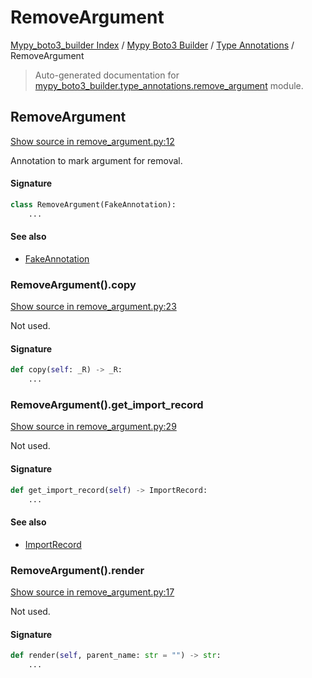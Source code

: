 # RemoveArgument

[Mypy_boto3_builder Index](../../README.md#mypy_boto3_builder-index) /
[Mypy Boto3 Builder](../index.md#mypy-boto3-builder) /
[Type Annotations](./index.md#type-annotations) /
RemoveArgument

> Auto-generated documentation for [mypy_boto3_builder.type_annotations.remove_argument](https://github.com/youtype/mypy_boto3_builder/blob/main/mypy_boto3_builder/type_annotations/remove_argument.py) module.

## RemoveArgument

[Show source in remove_argument.py:12](https://github.com/youtype/mypy_boto3_builder/blob/main/mypy_boto3_builder/type_annotations/remove_argument.py#L12)

Annotation to mark argument for removal.

#### Signature

```python
class RemoveArgument(FakeAnnotation):
    ...
```

#### See also

- [FakeAnnotation](./fake_annotation.md#fakeannotation)

### RemoveArgument().copy

[Show source in remove_argument.py:23](https://github.com/youtype/mypy_boto3_builder/blob/main/mypy_boto3_builder/type_annotations/remove_argument.py#L23)

Not used.

#### Signature

```python
def copy(self: _R) -> _R:
    ...
```

### RemoveArgument().get_import_record

[Show source in remove_argument.py:29](https://github.com/youtype/mypy_boto3_builder/blob/main/mypy_boto3_builder/type_annotations/remove_argument.py#L29)

Not used.

#### Signature

```python
def get_import_record(self) -> ImportRecord:
    ...
```

#### See also

- [ImportRecord](../import_helpers/import_record.md#importrecord)

### RemoveArgument().render

[Show source in remove_argument.py:17](https://github.com/youtype/mypy_boto3_builder/blob/main/mypy_boto3_builder/type_annotations/remove_argument.py#L17)

Not used.

#### Signature

```python
def render(self, parent_name: str = "") -> str:
    ...
```



